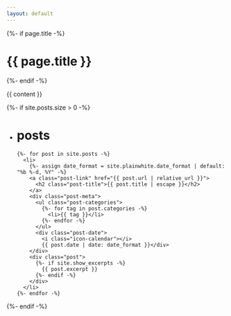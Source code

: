 ```yaml
---
layout: default
---
```


{%- if page.title -%}
  <h1 class="page-heading">{{ page.title }}</h1>
{%- endif -%}

{{ content }}

{%- if site.posts.size > 0 -%}
  <ul class="posts">
    <li>
      <h1 id="posts-label">posts</h1>
    </li>

    {%- for post in site.posts -%}
      <li>
        {%- assign date_format = site.plainwhite.date_format | default: "%b %-d, %Y" -%}
        <a class="post-link" href="{{ post.url | relative_url }}">
          <h2 class="post-title">{{ post.title | escape }}</h2>
        </a>
        <div class="post-meta">
          <ul class="post-categories">
            {%- for tag in post.categories -%}
              <li>{{ tag }}</li>
            {%- endfor -%}
          </ul>
          <div class="post-date">
            <i class="icon-calendar"></i>
            {{ post.date | date: date_format }}</div>
        </div>
        <div class="post">
          {%- if site.show_excerpts -%}
            {{ post.excerpt }}
          {%- endif -%}
        </div>
      </li>
    {%- endfor -%}
  </ul>

  <!-- <p class="feed-subscribe"><svg class="svg-icon orange">
		<use xlink:href="{{ '/assets/minima-social-icons.svg#rss' | relative_url }}"></use>
	</svg><a href="{{ "/feed.xml" | relative_url }}">Subscribe</a></p> -->
{%- endif -%}
<!-- <h3>Python and iOS dev | Product Manager | SaaS, PaaS, Fintech | CS Player, Test Matches | Jung over Freud | Guitar, Tabla | Cessna trainee | Cats & Dogs | Mountains, always</h3> -->
